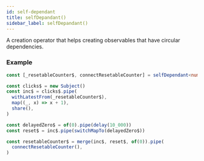 ```yaml
---
id: self-dependant
title: selfDepandant()
sidebar_label: selfDepandant()
---
```


A creation operator that helps creating observables that have circular
dependencies.

### Example

```ts
const [_resetableCounter$, connectResetableCounter] = selfDependant<number>()

const clicks$ = new Subject()
const inc$ = clicks$.pipe(
  withLatestFrom(_resetableCounter$),
  map((_, x) => x + 1),
  share(),
)

const delayedZero$ = of(0).pipe(delay(10_000))
const reset$ = inc$.pipe(switchMapTo(delayedZero$))

const resetableCounter$ = merge(inc$, reset$, of(0)).pipe(
  connectResetableCounter(),
)
```
